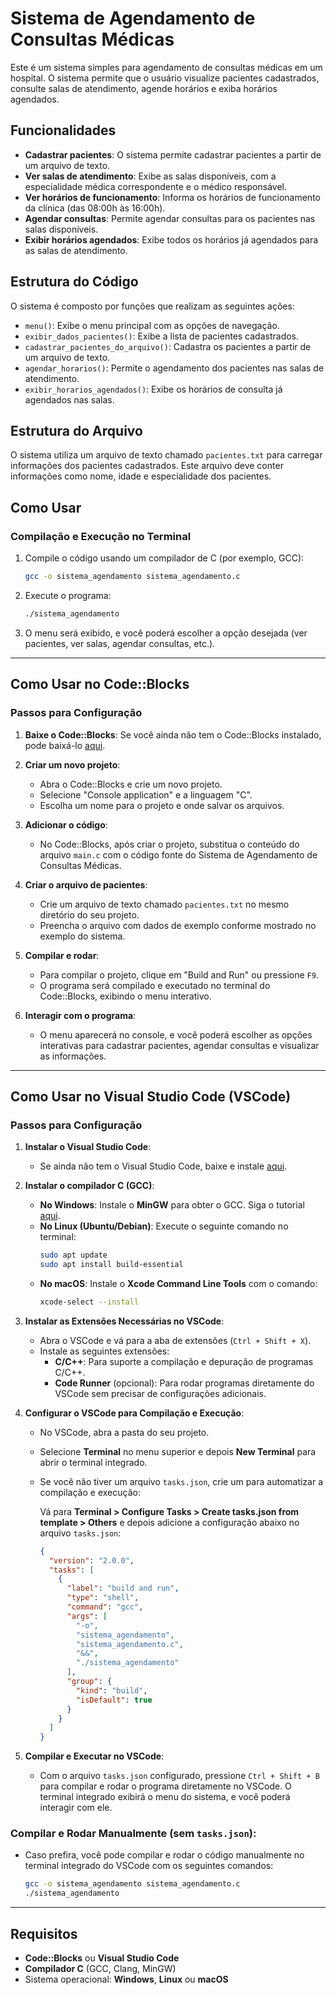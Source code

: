 # Sistema de Agendamento de Consultas Médicas

Este é um sistema simples para agendamento de consultas médicas em um hospital. O sistema permite que o usuário visualize pacientes cadastrados, consulte salas de atendimento, agende horários e exiba horários agendados.

## Funcionalidades

- **Cadastrar pacientes**: O sistema permite cadastrar pacientes a partir de um arquivo de texto.
- **Ver salas de atendimento**: Exibe as salas disponíveis, com a especialidade médica correspondente e o médico responsável.
- **Ver horários de funcionamento**: Informa os horários de funcionamento da clínica (das 08:00h às 16:00h).
- **Agendar consultas**: Permite agendar consultas para os pacientes nas salas disponíveis.
- **Exibir horários agendados**: Exibe todos os horários já agendados para as salas de atendimento.

## Estrutura do Código

O sistema é composto por funções que realizam as seguintes ações:

- `menu()`: Exibe o menu principal com as opções de navegação.
- `exibir_dados_pacientes()`: Exibe a lista de pacientes cadastrados.
- `cadastrar_pacientes_do_arquivo()`: Cadastra os pacientes a partir de um arquivo de texto.
- `agendar_horarios()`: Permite o agendamento dos pacientes nas salas de atendimento.
- `exibir_horarios_agendados()`: Exibe os horários de consulta já agendados nas salas.

## Estrutura do Arquivo

O sistema utiliza um arquivo de texto chamado `pacientes.txt` para carregar informações dos pacientes cadastrados. Este arquivo deve conter informações como nome, idade e especialidade dos pacientes.

## Como Usar

### Compilação e Execução no Terminal

1. Compile o código usando um compilador de C (por exemplo, GCC):
   
   ```bash
   gcc -o sistema_agendamento sistema_agendamento.c
   ```

2. Execute o programa:

   ```bash
   ./sistema_agendamento
   ```

3. O menu será exibido, e você poderá escolher a opção desejada (ver pacientes, ver salas, agendar consultas, etc.).

---

## Como Usar no Code::Blocks

### Passos para Configuração

1. **Baixe o Code::Blocks**: Se você ainda não tem o Code::Blocks instalado, pode baixá-lo [aqui](https://www.codeblocks.org/downloads/26).

2. **Criar um novo projeto**:
   - Abra o Code::Blocks e crie um novo projeto.
   - Selecione "Console application" e a linguagem "C".
   - Escolha um nome para o projeto e onde salvar os arquivos.

3. **Adicionar o código**:
   - No Code::Blocks, após criar o projeto, substitua o conteúdo do arquivo `main.c` com o código fonte do Sistema de Agendamento de Consultas Médicas.

4. **Criar o arquivo de pacientes**:
   - Crie um arquivo de texto chamado `pacientes.txt` no mesmo diretório do seu projeto.
   - Preencha o arquivo com dados de exemplo conforme mostrado no exemplo do sistema.

5. **Compilar e rodar**:
   - Para compilar o projeto, clique em "Build and Run" ou pressione `F9`.
   - O programa será compilado e executado no terminal do Code::Blocks, exibindo o menu interativo.

6. **Interagir com o programa**:
   - O menu aparecerá no console, e você poderá escolher as opções interativas para cadastrar pacientes, agendar consultas e visualizar as informações.

---

## Como Usar no Visual Studio Code (VSCode)

### Passos para Configuração

1. **Instalar o Visual Studio Code**:
   - Se ainda não tem o Visual Studio Code, baixe e instale [aqui](https://code.visualstudio.com/).

2. **Instalar o compilador C (GCC)**:
   - **No Windows**: Instale o **MinGW** para obter o GCC. Siga o tutorial [aqui](https://code.visualstudio.com/docs/cpp/config-mingw).
   - **No Linux (Ubuntu/Debian)**: Execute o seguinte comando no terminal:
     ```bash
     sudo apt update
     sudo apt install build-essential
     ```
   - **No macOS**: Instale o **Xcode Command Line Tools** com o comando:
     ```bash
     xcode-select --install
     ```

3. **Instalar as Extensões Necessárias no VSCode**:
   - Abra o VSCode e vá para a aba de extensões (`Ctrl + Shift + X`).
   - Instale as seguintes extensões:
     - **C/C++**: Para suporte a compilação e depuração de programas C/C++.
     - **Code Runner** (opcional): Para rodar programas diretamente do VSCode sem precisar de configurações adicionais.

4. **Configurar o VSCode para Compilação e Execução**:
   - No VSCode, abra a pasta do seu projeto.
   - Selecione **Terminal** no menu superior e depois **New Terminal** para abrir o terminal integrado.
   - Se você não tiver um arquivo `tasks.json`, crie um para automatizar a compilação e execução:

     Vá para **Terminal > Configure Tasks > Create tasks.json from template > Others** e depois adicione a configuração abaixo no arquivo `tasks.json`:
     ```json
     {
       "version": "2.0.0",
       "tasks": [
         {
           "label": "build and run",
           "type": "shell",
           "command": "gcc",
           "args": [
             "-o",
             "sistema_agendamento",
             "sistema_agendamento.c",
             "&&",
             "./sistema_agendamento"
           ],
           "group": {
             "kind": "build",
             "isDefault": true
           }
         }
       ]
     }
     ```

5. **Compilar e Executar no VSCode**:
   - Com o arquivo `tasks.json` configurado, pressione `Ctrl + Shift + B` para compilar e rodar o programa diretamente no VSCode. O terminal integrado exibirá o menu do sistema, e você poderá interagir com ele.

### Compilar e Rodar Manualmente (sem `tasks.json`):
- Caso prefira, você pode compilar e rodar o código manualmente no terminal integrado do VSCode com os seguintes comandos:
  ```bash
  gcc -o sistema_agendamento sistema_agendamento.c
  ./sistema_agendamento
  ```

---

## Requisitos

- **Code::Blocks** ou **Visual Studio Code**
- **Compilador C** (GCC, Clang, MinGW)
- Sistema operacional: **Windows**, **Linux** ou **macOS**
